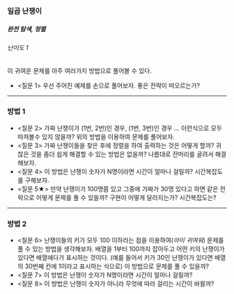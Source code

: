 ### 일곱 난쟁이
##### 완전 탐색, 정렬
###### 난이도 1

이 귀여운 문제를 아주 여러가지 방법으로 풀어볼 수 있다.



* <질문 1> 우선 주어진 예제를 손으로 풀어보자. 좋은 전략이 떠오르는가?

-------------------------

### 방법 1
* <질문 2> 가짜 난쟁이가 (1번, 2번)인 경우, (1번, 3번)인 경우 ... 이런식으로 모두 따져볼수 있지 않을까? 위의 방법을 이용하여 문제를 풀어보자.
* <질문 3> 가짜 난쟁이들을 찾은 후에 정렬을 하여 출력하는 것은 어떻게 할까? 귀찮은 것을 좀더 쉽게 해결할 수 있는 방법은 없을까? 나름대로 잔머리를 굴려서 해결해보자.
* <질문 4> 이 방법은 난쟁이 숫자가 N명이라면 시간이 얼마나 걸릴까? 시간복잡도를 구해보자.
* <질문 5★> 만약 난쟁이가 100명쯤 있고 그중에 가짜가 30명 있다고 하면 같은 전략으로 어떻게 문제를 풀 수 있을까? 구현이 어떻게 달라지는가? 시간복잡도는?


--------------------------

### 방법 2
* <질문 6> 난쟁이들의 키가 모두 100 이하라는 점을 이용하여(_아이 귀여워_) 문제를 풀 수 있는 방법을 생각해보자. 배열을 1부터 100까지 잡아두고 어떤 키의 난쟁이가 있다면 배열에다가 표시하는 것이다. (예를 들어서 키가 30인 난쟁이가 있다면 배열의 30번째 칸에 1이라고 표시하는 식으로) 이 방법으로 문제를 풀 수 있을까?
* <질문 7> 이 방법은 난쟁이 숫자가 N명이라면 시간이 얼마나 걸릴까?
* <질문 8> 이 방법은 난쟁이 숫자가 아니라 무엇에 따라 걸리는 시간이 바뀔까?

